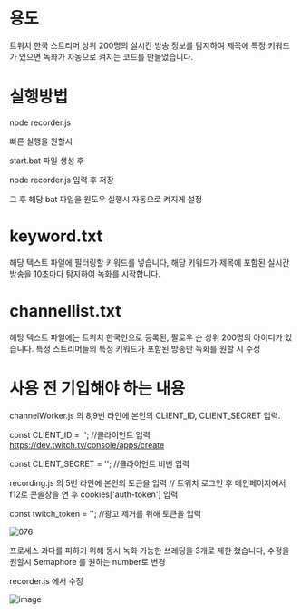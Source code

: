 # 용도
트위치 한국 스트리머 상위 200명의 실시간 방송 정보를 탐지하여 제목에 특정 키워드가 있으면 녹화가 자동으로 켜지는 코드를 만들었습니다.

# 실행방법

node recorder.js

빠른 실행을 원할시


start.bat 파일 생성 후

node recorder.js 입력 후 저장

그 후 해당 bat 파일을 원도우 실행시 자동으로 켜지게 설정


# keyword.txt

해당 텍스트 파일에 필터링할 키워드를 넣습니다, 해당 키워드가 제목에 포함된 실시간 방송을 10초마다 탐지하여 녹화를 시작합니다.

# channellist.txt

해당 텍스트 파일에는 트위치 한국인으로 등록된, 팔로우 순 상위 200명의 아이디가 있습니다. 특정 스트리머들의 특정 키워드가 포함된 방송만 녹화를 원할 시 수정

# 사용 전 기입해야 하는 내용

channelWorker.js 의 8,9번 라인에 본인의 CLIENT_ID, CLIENT_SECRET 입력.

const CLIENT_ID = ''; //클라이언트 입력 https://dev.twitch.tv/console/apps/create

const CLIENT_SECRET = ''; //클라이언트 비번 입력

recording.js 의 5번 라인에 본인의 토큰을 입력  // 트위치 로그인 후 메인페이지에서 f12로 콘솔창을 연 후 cookies['auth-token'] 입력

const twitch_token = ''; //광고 제거를 위해 토큰을 입력


![076](https://user-images.githubusercontent.com/126817745/222532986-795deed4-0628-4a86-ab6a-6d56357a16e1.png)


프로세스 과다를 피하기 위해 동시 녹화 가능한 쓰레딩을 3개로 제한 했습니다, 수정을 원할시 Semaphore 를 원하는 number로 변경

recorder.js 에서 수정

![image](https://user-images.githubusercontent.com/126817745/222533635-92428ded-57a8-49ef-8195-936a97bbb512.png)

